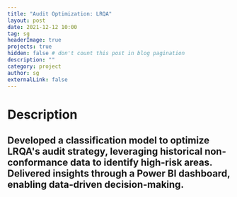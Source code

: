 ```yaml
---
title: "Audit Optimization: LRQA"
layout: post
date: 2021-12-12 10:00
tag: sg
headerImage: true
projects: true
hidden: false # don't count this post in blog pagination
description: ""
category: project
author: sg
externalLink: false
---
```

# Description 
Developed a classification model to optimize LRQA's audit strategy, leveraging historical non-conformance data to identify high-risk areas. Delivered insights through a Power BI dashboard, enabling data-driven decision-making.
---